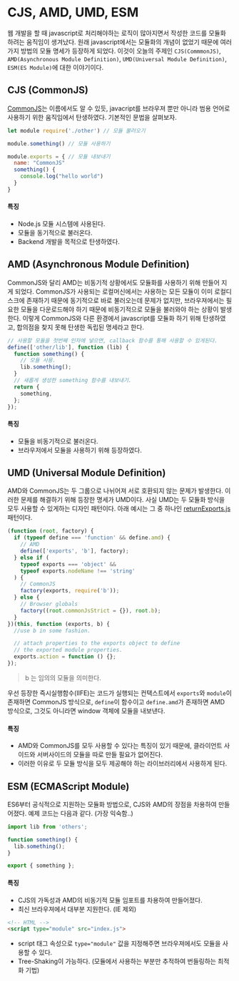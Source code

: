 # CJS, AMD, UMD, ESM

웹 개발을 할 때 javascript로 처리해야하는 로직이 많아지면서 작성한 코드를 모듈화 하려는 움직임이 생겨났다. 원래 javascript에서는 모듈화의 개념이 없었기 때문에 여러가지 방법의 모듈 명세가 등장하게 되었다. 이것이 오늘의 주제인 `CJS(CommmonJS)`, `AMD(Asynchronous Module Definition)`, `UMD(Universal Module Definition)`, `ESM(ES Module)`에 대한 이야기이다.

## CJS (CommonJS)

[CommonJS](http://www.commonjs.org/)는 이름에서도 알 수 있듯, javacript를 브라우져 뿐만 아니라 범용 언어로 사용하기 위한 움직임에서 탄생하였다. 기본적인 문법을 살펴보자.

```javascript
let module require('./other') // 모듈 불러오기

module.something() // 모듈 사용하기

module.exports = { // 모듈 내보내기
  name: "CommonJS"
  something() {
    console.log("hello world")
  }
}
```

#### 특징

- Node.js 모듈 시스템에 사용된다.
- 모듈을 동기적으로 불러온다.
- Backend 개발을 목적으로 탄생하였다.

## AMD (Asynchronous Module Definition)

CommonJS와 달리 AMD는 비동기적 상황에서도 모듈화를 사용하기 위해 만들어 지게 되었다. CommonJS가 사용되는 로컬머신에서는 사용하는 모든 모듈이 이미 로컬디스크에 존재하기 때문에 동기적으로 바로 불러오는데 문제가 없지만, 브라우져에서는 필요한 모듈을 다운로드해야 하기 때문에 비동기적으로 모듈을 불러와야 하는 상황이 발생한다. 이렇게 CommonJS와 다른 환경에서 javascript를 모듈화 하기 위해 탄생하였고, 합의점을 찾지 못해 탄생한 독립된 명세라고 한다.

```javascript
// 사용할 모듈을 첫번째 인자에 넣으면, callback 함수를 통해 사용할 수 있게된다.
define(['other/lib'], function (lib) {
  function something() {
    // 모듈 사용.
    lib.something();
  }
  // 새롭게 생성한 something 함수를 내보내기.
  return {
    something,
  };
});
```

#### 특징

- 모듈을 비동기적으로 불러온다.
- 브라우저에서 모듈을 사용하기 위해 등장하였다.

## UMD (Universal Module Definition)

AMD와 CommonJS는 두 그룹으로 나뉘어져 서로 호환되지 않는 문제가 발생한다. 이러한 문제를 해결하기 위해 등장한 명세가 UMD이다. 사실 UMD는 두 모듈화 방식을 모두 사용할 수 있게하는 디자인 패턴이다. 아래 예시는 그 중 하나인 [returnExports.js](https://github.com/umdjs/umd/blob/master/templates/returnExports.js) 패턴이다.

```javascript
(function (root, factory) {
  if (typeof define === 'function' && define.amd) {
    // AMD
    define(['exports', 'b'], factory);
  } else if (
    typeof exports === 'object' &&
    typeof exports.nodeName !== 'string'
  ) {
    // CommonJS
    factory(exports, require('b'));
  } else {
    // Browser globals
    factory((root.commonJsStrict = {}), root.b);
  }
})(this, function (exports, b) {
  //use b in some fashion.

  // attach properties to the exports object to define
  // the exported module properties.
  exports.action = function () {};
});
```

> b 는 임의의 모듈을 의미한다.

우선 등장한 즉시실행함수(IIFE)는 코드가 실행되는 컨택스트에서 `exports`와 `module`이 존재하면 CommonJS 방식으로, `define`이 함수이고 `define.amd`가 존재하면 AMD 방식으로, 그것도 아니라면 window 객체에 모듈을 내보낸다.

#### 특징

- AMD와 CommonJS를 모두 사용할 수 있다는 특징이 있기 때문에, 클라이언트 사이드와 서버사이드의 모듈을 따로 만들 필요가 없어진다.
- 이러한 이유로 두 모듈 방식을 모두 제공해야 하는 라이브러리에서 사용하게 된다.

## ESM (ECMAScript Module)

ES6부터 공식적으로 지원하는 모듈화 방법으로, CJS와 AMD의 장점을 차용하여
만들어졌다. 예제 코드는 다음과 같다. (가장 익숙함..)

```javascript
import lib from 'others';

function something() {
  lib.something();
}

export { something };
```

#### 특징

- CJS의 가독성과 AMD의 비동기적 모듈 임포트를 차용하여 만들어졌다.
- 최신 브라우져에서 대부분 지원한다. (IE 제외)

```html
<!-- HTML -->
<script type="module" src="index.js">
```

- script 태그 속성으로 `type="module"` 값을 지정해주면 브라우져에서도 모듈을 사용할 수 있다.
- Tree-Shaking이 가능하다. (모듈에서 사용하는 부분만 추적하여 번들링하는 최적화 기법)